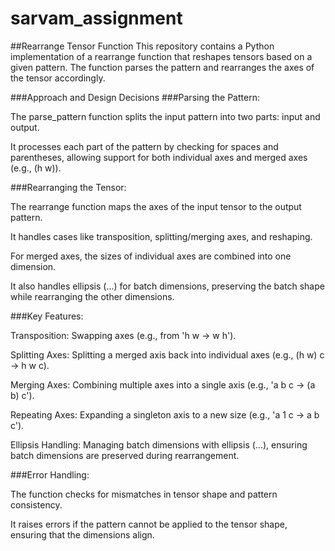 # sarvam_assignment

##Rearrange Tensor Function
This repository contains a Python implementation of a rearrange function that reshapes tensors based on a given pattern. The function parses the pattern and rearranges the axes of the tensor accordingly.

###Approach and Design Decisions
###Parsing the Pattern:

The parse_pattern function splits the input pattern into two parts: input and output.

It processes each part of the pattern by checking for spaces and parentheses, allowing support for both individual axes and merged axes (e.g., (h w)).

###Rearranging the Tensor:

The rearrange function maps the axes of the input tensor to the output pattern.

It handles cases like transposition, splitting/merging axes, and reshaping.

For merged axes, the sizes of individual axes are combined into one dimension.

It also handles ellipsis (...) for batch dimensions, preserving the batch shape while rearranging the other dimensions.

###Key Features:

Transposition: Swapping axes (e.g., from 'h w -> w h').

Splitting Axes: Splitting a merged axis back into individual axes (e.g., (h w) c -> h w c).

Merging Axes: Combining multiple axes into a single axis (e.g., 'a b c -> (a b) c').

Repeating Axes: Expanding a singleton axis to a new size (e.g., 'a 1 c -> a b c').

Ellipsis Handling: Managing batch dimensions with ellipsis (...), ensuring batch dimensions are preserved during rearrangement.

###Error Handling:

The function checks for mismatches in tensor shape and pattern consistency.

It raises errors if the pattern cannot be applied to the tensor shape, ensuring that the dimensions align.
